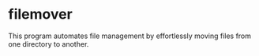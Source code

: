 # filemover
This program automates file management by effortlessly moving files from one directory to another.
